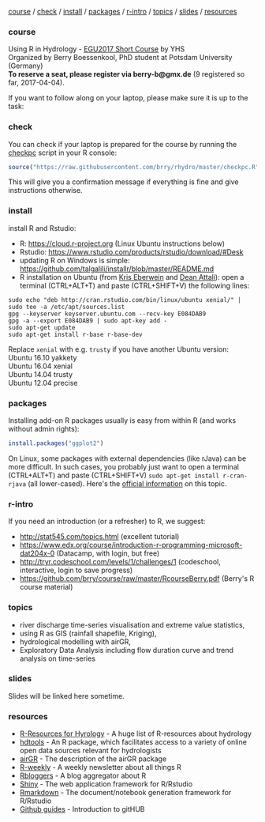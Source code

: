 [course](#course) 
/ [check](#check) 
/ [install](#install) 
/ [packages](#packages) 
/ [r-intro](#r-intro) 
/ [topics](#topics) 
/ [slides](#slides) 
/ [resources](#resources) 

### course
Using R in Hydrology - [EGU2017 Short Course](http://meetingorganizer.copernicus.org/EGU2017/session/25731) by YHS  
Organized by Berry Boessenkool, PhD student at Potsdam University (Germany)  
__To reserve a seat, please register via berry-b@gmx.de__  (9 registered so far, 2017-04-04).

If you want to follow along on your laptop, please make sure it is up to the task:


### check
You can check if your laptop is prepared for the course by running the
[checkpc](https://github.com/brry/rhydro/blob/master/checkpc.R) script in your R console:
```R
source("https://raw.githubusercontent.com/brry/rhydro/master/checkpc.R")
```
This will give you a confirmation message if everything is fine and give instructions otherwise.


### install
install R and Rstudio:

* R: https://cloud.r-project.org (Linux Ubuntu instructions below)
* Rstudio: https://www.rstudio.com/products/rstudio/download/#Desk
* updating R on Windows is simple: https://github.com/talgalili/installr/blob/master/README.md
* R installation on Ubuntu (from [Kris Eberwein](https://www.r-bloggers.com/how-to-install-r-on-linux-ubuntu-16-04-xenial-xerus) and [Dean Attali](https://www.digitalocean.com/community/tutorials/how-to-set-up-r-on-ubuntu-14-04)): open a terminal (CTRL+ALT+T) and paste (CTRL+SHIFT+V) the following lines:

```
sudo echo "deb http://cran.rstudio.com/bin/linux/ubuntu xenial/" | sudo tee -a /etc/apt/sources.list
gpg --keyserver keyserver.ubuntu.com --recv-key E084DAB9
gpg -a --export E084DAB9 | sudo apt-key add -
sudo apt-get update
sudo apt-get install r-base r-base-dev
```
Replace `xenial` with e.g. `trusty` if you have another Ubuntu version:  
Ubuntu 16.10 yakkety  
Ubuntu 16.04 xenial  
Ubuntu 14.04 trusty  
Ubuntu 12.04 precise  

### packages

Installing add-on R packages usually is easy from within R (and works without admin rights):
```R
install.packages("ggplot2")
```
On Linux, some packages with external dependencies (like rJava) can be more difficult.
In such cases, you probably just want to open a terminal (CTRL+ALT+T) and paste (CTRL+SHIFT+V) `sudo apt-get install r-cran-rjava` (all lower-cased). 
Here's the [official information](https://cran.r-project.org/bin/linux/ubuntu/README.html#supported-packages) on this topic.


### r-intro
If you need an introduction (or a refresher) to R, we suggest:

* http://stat545.com/topics.html (excellent tutorial)
* https://www.edx.org/course/introduction-r-programming-microsoft-dat204x-0 (Datacamp, with login, but free)
* http://tryr.codeschool.com/levels/1/challenges/1 (codeschool, interactive, login to save progress)
* https://github.com/brry/course/raw/master/RcourseBerry.pdf (Berry's R course material)


### topics
* river discharge time-series visualisation and extreme value statistics, 
* using R as GIS (rainfall shapefile, Kriging), 
* hydrological modelling with airGR, 
* Exploratory Data Analysis including flow duration curve and trend analysis on time-series


### slides
Slides will be linked here sometime.


### resources
* [R-Resources for Hyrology](http://abouthydrology.blogspot.co.uk/2012/08/r-resources-for-hydrologists.html) - A huge list of R-resources about hydrology
* [hdtools](https://ropensci.github.io/hddtools/) - An R package, which facilitates access to a variety of online open data sources relevant for hydrologists
* [airGR](https://cran.r-project.org/web/packages/airGR/vignettes/airGR.html) - The description of the airGR package
* [R-weekly](https://rweekly.org/) - A weekly newsletter about all things R
* [Rbloggers](https://www.r-bloggers.com/) - A blog aggregator about R
* [Shiny](https://shiny.rstudio.com/) - The web application framework for R/Rstudio
* [Rmarkdown](http://rmarkdown.rstudio.com/) - The document/notebook generation framework for R/Rstudio
* [Github guides](https://guides.github.com/) - Introduction to gitHUB


